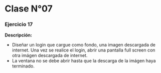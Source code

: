 # Clase N°07

### Ejercicio 17
**Descripción:**
- Diseñar un login que cargue como fondo, una imagen descargada de internet. Una vez se realice el login, abrir una pantalla full screen con otra imágen descargada de internet.
- La ventana no se debe abrir hasta que la descarga de la imágen haya terminado.